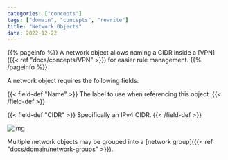 ```yaml
---
categories: ["concepts"]
tags: ["domain", "concepts", "rewrite"]
title: "Network Objects"
date: 2022-12-22
---
```


{{% pageinfo %}}
A network object allows naming a CIDR inside a [VPN]({{< ref "docs/concepts/VPN" >}}) for easier rule management.
{{% /pageinfo %}}

A network object requires the following fields:

{{< field-def "Name" >}}
The label to use when referencing this object.
{{< /field-def >}}

{{< field-def "CIDR" >}}
Specifically an IPv4 CIDR.
{{< /field-def >}}

![img](/docs/domain/network-objects.png)


Multiple network objects may be grouped into a [network group]({{< ref "docs/domain/network-groups" >}}).
